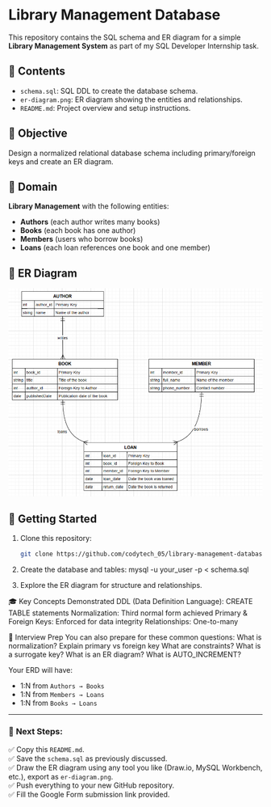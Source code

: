 # Library Management Database

This repository contains the SQL schema and ER diagram for a simple **Library Management System** as part of my SQL Developer Internship task.

## 📂 Contents
- `schema.sql`: SQL DDL to create the database schema.
- `er-diagram.png`: ER diagram showing the entities and relationships.
- `README.md`: Project overview and setup instructions.

## 🎯 Objective
Design a normalized relational database schema including primary/foreign keys and create an ER diagram.

## 🧠 Domain
**Library Management** with the following entities:
- **Authors** (each author writes many books)
- **Books** (each book has one author)
- **Members** (users who borrow books)
- **Loans** (each loan references one book and one member)

## 📐 ER Diagram
![ER Diagram](er-diagram.png)

## 🧪 Getting Started
1. Clone this repository:
   ```bash
   git clone https://github.com/codytech_05/library-management-database.git
   
2. Create the database and tables:
   mysql -u your_user -p < schema.sql
   
3. Explore the ER diagram for structure and relationships.

🎓 Key Concepts Demonstrated
   DDL (Data Definition Language): CREATE TABLE statements
   Normalization: Third normal form achieved
   Primary & Foreign Keys: Enforced for data integrity
   Relationships: One-to-many

💬 Interview Prep
You can also prepare for these common questions:
    What is normalization?
    Explain primary vs foreign key
    What are constraints?
    What is a surrogate key?
    What is an ER diagram?
    What is AUTO_INCREMENT?

Your ERD will have:
- 1:N from `Authors → Books`
- 1:N from `Members → Loans`
- 1:N from `Books → Loans`

---

### 🎯 **Next Steps**:
✅ Copy this `README.md`.  
✅ Save the `schema.sql` as previously discussed.  
✅ Draw the ER diagram using any tool you like (Draw.io, MySQL Workbench, etc.), export as `er-diagram.png`.  
✅ Push everything to your new GitHub repository.  
✅ Fill the Google Form submission link provided.
